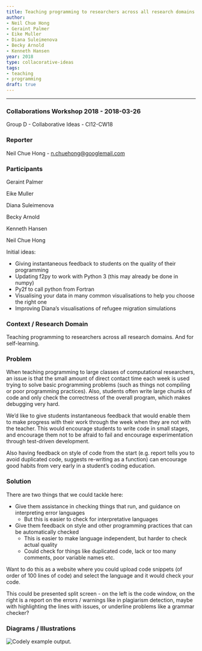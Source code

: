 ```yaml
---
title: Teaching programming to researchers across all research domains
author:
- Neil Chue Hong
- Geraint Palmer
- Eike Muller
- Diana Suleimenova
- Becky Arnold
- Kenneth Hansen
year: 2018
type: collacorative-ideas
tags:
- teaching
- programming
draft: true
---
```


<hr>

### Collaborations Workshop 2018 - 2018-03-26

Group D - Collaborative Ideas - CI12-CW18

### **Reporter**

Neil Chue Hong - n.chuehong@googlemail.com

### **Participants**

Geraint Palmer

Eike Muller

Diana Suleimenova

Becky Arnold

Kenneth Hansen

Neil Chue Hong

Initial ideas: 

* Giving instantaneous feedback to students on the quality of their programming
* Updating f2py to work with Python 3 (this may already be done in numpy)
* Py2f to call python from Fortran
* Visualising your data in many common visualisations to help you choose the right one
* Improving Diana’s visualisations of refugee migration simulations

### **Context / Research Domain**

Teaching programming to researchers across all research domains. And for self-learning.

### **Problem**

When teaching programming to large classes of computational researchers, an issue is that the small amount of direct contact time each week is used trying to solve basic programming problems (such as things not compiling or poor programming practices). Also, students often write large chunks of code and only check the correctness of the overall program, which makes debugging very hard.

We’d like to give students instantaneous feedback that would enable them to make progress with their work through the week when they are not with the teacher. This would encourage students to write code in small stages, and encourage them not to be afraid to fail and encourage experimentation through test-driven development.

Also having feedback on style of code from the start (e.g. report tells you to avoid duplicated code, suggests re-writing as a function) can encourage good habits from very early in a student’s coding education.


### **Solution**

There are two things that we could tackle here:

* Give them assistance in checking things that run, and guidance on interpreting error languages
    * But this is easier to check for interpretative languages
* Give them feedback on style and other programming practices that can be automatically checked
    * This is easier to make language independent, but harder to check actual quality
    * Could check for things like duplicated code, lack or too many comments, poor variable names etc. 

Want to do this as a website where you could upload code snippets (of order of 100 lines of code) and select the language and it would check your code.

This could be presented split screen - on the left is the code window, on the right is a report on the errors / warnings like in plagiarism detection, maybe with highlighting the lines with issues, or underline problems like a grammar checker? 

### **Diagrams / Illustrations**

![Codely example output.](../images/cw18-codely.png)
